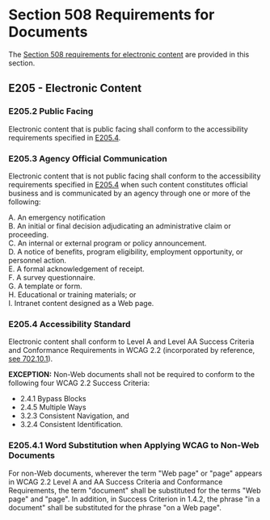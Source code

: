 # Section 508 Requirements for Documents

The [Section 508 requirements for electronic content](https://www.access-board.gov/ict/#E205-content) are provided in this section.

## E205 - Electronic Content

### E205.2 Public Facing

Electronic content that is public facing shall conform to the accessibility requirements specified in [E205.4](#e205.4-accessibility-standard).

### E205.3 Agency Official Communication

Electronic content that is not public facing shall conform to the accessibility requirements specified in [E205.4](#e205.4-accessibility-standard) when such content constitutes official business and is communicated by an agency through one or more of the following:

A. An emergency notification  
B. An initial or final decision adjudicating an administrative claim or proceeding.  
C. An internal or external program or policy announcement.  
D. A notice of benefits, program eligibility, employment opportunity, or personnel action.  
E. A formal acknowledgement of receipt.  
F. A survey questionnaire.  
G. A template or form.  
H. Educational or training materials; or  
I. Intranet content designed as a Web page.

### E205.4 Accessibility Standard

Electronic content shall conform to Level A and Level AA Success Criteria and Conformance Requirements in WCAG 2.2 (incorporated by reference, [see 702.10.1](https://www.access-board.gov/ict/#702.10.1)).

**EXCEPTION:** Non-Web documents shall not be required to conform to the following four WCAG 2.2 Success Criteria:

-   2.4.1 Bypass Blocks
-   2.4.5 Multiple Ways
-   3.2.3 Consistent Navigation, and
-   3.2.4 Consistent Identification.

### E205.4.1 Word Substitution when Applying WCAG to Non-Web Documents

For non-Web documents, wherever the term "Web page" or "page" appears in WCAG 2.2 Level A and AA Success Criteria and Conformance Requirements, the term "document" shall be substituted for the terms "Web page" and "page". In addition, in Success Criterion in 1.4.2, the phrase "in a document" shall be substituted for the phrase "on a Web page".
